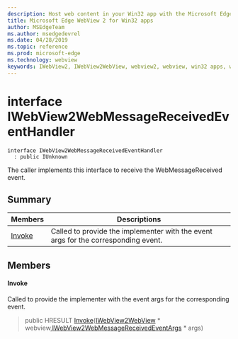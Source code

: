 ```yaml
---
description: Host web content in your Win32 app with the Microsoft Edge WebView 2 control
title: Microsoft Edge WebView 2 for Win32 apps
author: MSEdgeTeam
ms.author: msedgedevrel
ms.date: 04/28/2019
ms.topic: reference
ms.prod: microsoft-edge
ms.technology: webview
keywords: IWebView2, IWebView2WebView, webview2, webview, win32 apps, win32, edge
---
```


# interface IWebView2WebMessageReceivedEventHandler 

```
interface IWebView2WebMessageReceivedEventHandler
  : public IUnknown
```

The caller implements this interface to receive the WebMessageReceived event.

## Summary

 Members                        | Descriptions
--------------------------------|---------------------------------------------
[Invoke](#invoke) | Called to provide the implementer with the event args for the corresponding event.

## Members

#### Invoke 

Called to provide the implementer with the event args for the corresponding event.

> public HRESULT [Invoke](#interface_i_web_view2_web_message_received_event_handler_1a59fe9786fa06b2bdca34185c5a4b102f)([IWebView2WebView](IWebView2WebView.md#interface_i_web_view2_web_view) * webview,[IWebView2WebMessageReceivedEventArgs](IWebView2WebMessageReceivedEventArgs.md#interface_i_web_view2_web_message_received_event_args) * args)

